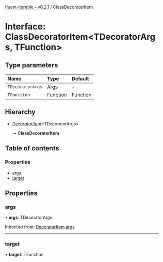 [fluent-iterable - v0.2.1](../README.md) / ClassDecoratorItem

# Interface: ClassDecoratorItem<TDecoratorArgs, TFunction\>

## Type parameters

Name | Type | Default |
:------ | :------ | :------ |
`TDecoratorArgs` | Args | - |
`TFunction` | Function | Function |

## Hierarchy

* [*DecoratorItem*](decoratoritem.md)<TDecoratorArgs\>

  ↳ **ClassDecoratorItem**

## Table of contents

### Properties

- [args](classdecoratoritem.md#args)
- [target](classdecoratoritem.md#target)

## Properties

### args

• **args**: TDecoratorArgs

Inherited from: [DecoratorItem](decoratoritem.md).[args](decoratoritem.md#args)

___

### target

• **target**: TFunction
